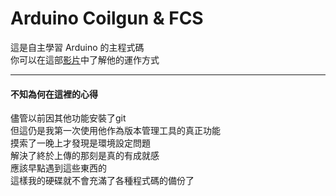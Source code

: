 # Arduino Coilgun & FCS
這是自主學習 Arduino 的主程式碼   
你可以在這部[影片](https://)中了解他的運作方式

---

#### 不知為何在這裡的心得
儘管以前因其他功能安裝了git  
但這仍是我第一次使用他作為版本管理工具的真正功能   
摸索了一晚上才發現是環境設定問題  
解決了終於上傳的那刻是真的有成就感  
應該早點遇到這些東西的  
這樣我的硬碟就不會充滿了各種程式碼的備份了  
